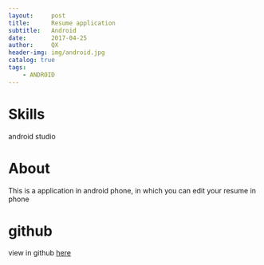 ```yaml
---
layout:     post
title:      Resume application
subtitle:   Android
date:       2017-04-25
author:     QX
header-img: img/android.jpg
catalog: true
tags:
    - ANDROID
---
```

# Skills
android studio
# About 
This is a application in android phone, in which you can edit your resume in phone 
# github
view in github [here](https://github.com/qxzhang1994/Mini-Linkedin)
